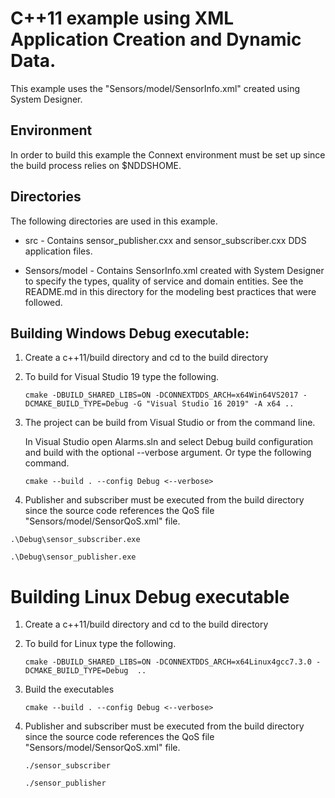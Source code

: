 # C++11 example using XML Application Creation and Dynamic Data.
This example uses the "Sensors/model/SensorInfo.xml" created using System Designer. 

## Environment
In order to build this example the Connext environment must be set up since the build process relies on $NDDSHOME.

## Directories
The following directories are used in this example.

- src - Contains sensor_publisher.cxx and sensor_subscriber.cxx DDS application files.

- Sensors/model - Contains SensorInfo.xml created with System Designer to specify the types, quality of service and domain entities. See the README.md in this directory for the modeling best practices that were followed.
## Building Windows Debug executable:

1. Create a c++11/build directory and cd to the build directory

2. To build for Visual Studio 19 type the following.
    ```
    cmake -DBUILD_SHARED_LIBS=ON -DCONNEXTDDS_ARCH=x64Win64VS2017 -DCMAKE_BUILD_TYPE=Debug -G "Visual Studio 16 2019" -A x64 ..
    ```
3. The project can be build from Visual Studio or from the command line.

    In Visual Studio open Alarms.sln and select Debug build configuration and build with the optional --verbose argument.
    Or type the following command.
    ```
    cmake --build . --config Debug <--verbose>
    ```
4. Publisher and subscriber must be executed from the build directory since the source code references the QoS file "Sensors/model/SensorQoS.xml" file.

```.\Debug\sensor_subscriber.exe```

```.\Debug\sensor_publisher.exe```

# Building Linux Debug executable

1. Create a c++11/build directory and cd to the build directory

2. To build for Linux type the following.
    ```
    cmake -DBUILD_SHARED_LIBS=ON -DCONNEXTDDS_ARCH=x64Linux4gcc7.3.0 -DCMAKE_BUILD_TYPE=Debug  ..
    ```
3. Build the executables

    ```
    cmake --build . --config Debug <--verbose>
    ```
4. Publisher and subscriber must be executed from the build directory since the source code references the QoS file "Sensors/model/SensorQoS.xml" file.

    ```./sensor_subscriber```

    ```./sensor_publisher```
